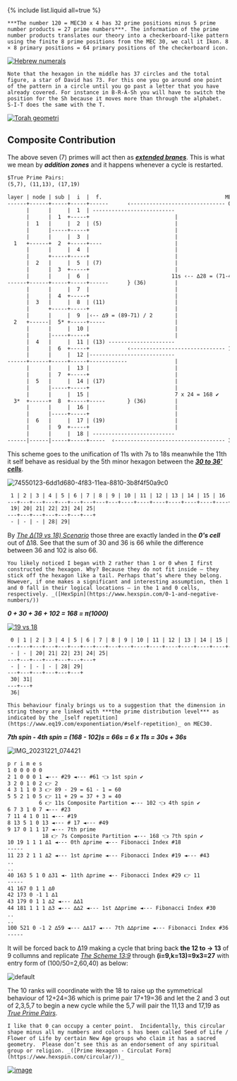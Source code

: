 {% include list.liquid all=true %}

```note
***The number 120 = MEC30 x 4 has 32 prime positions minus 5 prime number products = 27 prime numbers***. The information of the prime number products translates our theory into a checkerboard-like pattern using the finite 8 prime positions from the MEC 30, we call it Ikon. 8 × 8 primary positions = 64 primary positions of the checkerboard icon.
```

[![Hebrew numerals](https://github.com/eq19/maps/assets/8466209/bfc54f9e-6194-4ff9-b4c2-d83fbde3c94f)](https://en.wikipedia.org/wiki/Hebrew_numerals)

```note
Note that the hexagon in the middle has 37 circles and the total figure, a star of David has 73. For this one you go around one point of the pattern in a circle until you go past a letter that you have already covered. For instance in B-R-A-Sh you will have to switch the position for the Sh because it moves more than through the alphabet. S-I-T does the same with the T.
```

[![Torah geometri](https://user-images.githubusercontent.com/8466209/285325173-4f017a5d-3f2b-47d6-852d-6a2e8c5b8e50.png)](https://allmynoodles.com/torah-geometry/)

## Composite Contribution 

The above seven (7) primes will act then as ***[extended branes](https://en.m.wikipedia.org/wiki/D-brane)***. This is what we mean by ***addition zones*** and it happens whenever a cycle is restarted.

```txt
$True Prime Pairs:
(5,7), (11,13), (17,19)
 
layer | node | sub |  i  |  f.                                       MEC 30 / 2
------+------+-----+-----+------      ‹------------------------------ 0 {-1/2}
      |      |     |  1  | --------------------------
      |      |  1  +-----+                           |    
      |  1   |     |  2  | (5)                       |
      |      |-----+-----+                           |
      |      |     |  3  |                           |
  1   +------+  2  +-----+----                       |
      |      |     |  4  |                           |
      |      +-----+-----+                           |
      |  2   |     |  5  | (7)                       |
      |      |  3  +-----+                           |
      |      |     |  6  |                          11s ‹-- ∆28 = (71-43)
------+------+-----+-----+------      } (36)         |
      |      |     |  7  |                           |
      |      |  4  +-----+                           |
      |  3   |     |  8  | (11)                      |
      |      +-----+-----+                           |
      |      |     |  9  |‹-- ∆9 = (89-71) / 2       |
  2   +------|  5* +-----+-----                      |
      |      |     |  10 |                           |
      |      |-----+-----+                           |
      |  4   |     |  11 | (13) --------------------- 
      |      |  6  +-----+            ‹------------------------------ 15 {0}
      |      |     |  12 |---------------------------
------+------+-----+-----+------------               |
      |      |     |  13 |                           |
      |      |  7  +-----+                           |
      |  5   |     |  14 | (17)                      |
      |      |-----+-----+                           |
      |      |     |  15 |                           7 x 24 = 168 ✔️
  3*  +------+  8  +-----+-----       } (36)         |
      |      |     |  16 |                           |
      |      |-----+-----+                           |
      |  6   |     |  17 | (19)                      |
      |      |  9  +-----+                           |
      |      |     |  18 | -------------------------- 
------|------|-----+-----+-----  ‹----------------------------------- 30 {+1/2}
```

This scheme goes to the unification of 11s with 7s to 18s meanwhile the 11th it self behave as residual by the 5th minor hexagon between the ***[30 to 36' cells](https://www.eq19.com/exponentiation/#fundamental-forces)***.

![74550123-6dd1d680-4f83-11ea-8810-3b8f4f50a9c0](https://github.com/eq19/maps/assets/8466209/dd0a99e5-07e6-43ab-aa07-47c49f963220)

```txt
 1 | 2 | 3 | 4 | 5 | 6 | 7 | 8 | 9 | 10 | 11 | 12 | 13 | 14 | 15 | 16 | 17 | 18
---+---+---+---+---+---+---+---+---+----+----+----+----+----+----+----+----+----
 19| 20| 21| 22| 23| 24| 25|
---+---+---+---+---+---+---+
 - | - | - | 28| 29|
```

By _[The Δ(19 vs 18) Scenario](https://www.eq19.com/identition/#%CE%B419-vs-18-scenario)_ those three are exactly landed in the ***0's cell*** out of Δ18. See that the sum of 30 and 36 is 66 while the difference between 36 and 102 is also 66.

```note
You likely noticed I began with 2 rather than 1 or 0 when I first constructed the hexagon. Why? Because they do not fit inside — they stick off the hexagon like a tail. Perhaps that’s where they belong. However, if one makes a significant and interesting assumption, then 1 and 0 fall in their logical locations – in the 1 and 0 cells, respectively. _([HexSpin](https://www.hexspin.com/0-1-and-negative-numbers/))
```

***0 + 30 + 36 + 102 = 168 = π(1000)***

[![19 vs 18](https://github.com/eq19/maps/assets/8466209/19f68eca-c0e1-48fc-9c9a-60d01cf26057)](https://www.hexspin.com/0-1-and-negative-numbers/)

```txt
 0 | 1 | 2 | 3 | 4 | 5 | 6 | 7 | 8 | 9 | 10 | 11 | 12 | 13 | 14 | 15 | 16 | 17 
---+---+---+---+---+---+---+---+---+---+----+----+----+----+----+----+----+----
 - | - | 20| 21| 22| 23| 24| 25|
---+---+---+---+---+---+---+
 - | - | - | - | 28| 29|
---+---+---+---+---+---+
 30| 31|
---+---+
 36|
```

```tip
This behaviour finaly brings us to a suggestion that the dimension in string theory are linked with ***the prime distribution level*** as indicated by the _[self repetition](https://www.eq19.com/exponentiation/#self-repetition)_ on MEC30.
```

***7th spin - 4th spin = (168 - 102)s = 66s = 6 x 11s = 30s + 36s***

![IMG_20231221_074421](https://github.com/eq19/maps/assets/8466209/1e7dc443-b7d8-44d9-8da0-5fe50dd7ee70)

```txt
p r i m e s
1 0 0 0 0 0
2 1 0 0 0 1 ◄--- #29 ◄--- #61 👈 1st spin ✔️
3 2 0 1 0 2 👉 2
4 3 1 1 0 3 👉 89 - 29 = 61 - 1 = 60
5 5 2 1 0 5 👉 11 + 29 = 37 + 3 = 40 
          6 👉 11s Composite Partition ◄--- 102 👈 4th spin ✔️
6 7 3 1 0 7 ◄--- #23
7 11 4 1 0 11 ◄--- #19
8 13 5 1 0 13 ◄--- # 17 ◄--- #49
9 17 0 1 1 17 ◄--- 7th prime
           18 👉 7s Composite Partition ◄--- 168 👈 7th spin ✔️
10 19 1 1 1 ∆1 ◄--- 0th ∆prime ◄--- Fibonacci Index #18
-----
11 23 2 1 1 ∆2 ◄--- 1st ∆prime ◄--- Fibonacci Index #19 ◄--- #43
..
..
40 163 5 1 0 ∆31 ◄- 11th ∆prime ◄-- Fibonacci Index #29 👉 11
-----
41 167 0 1 1 ∆0
42 173 0 -1 1 ∆1
43 179 0 1 1 ∆2 ◄--- ∆∆1
44 181 1 1 1 ∆3 ◄--- ∆∆2 ◄--- 1st ∆∆prime ◄--- Fibonacci Index #30
..
..
100 521 0 -1 2 ∆59 ◄--- ∆∆17 ◄--- 7th ∆∆prime ◄--- Fibonacci Index #36  👉 7s
-----
```

It will be forced back to Δ19 making a cycle that bring back **the 12 to → 13** of 9 collumns and replicate _[The Scheme 13:9](https://gist.github.com/eq19/0ce5848f7ad62dc46dedfaa430069857#scheme-139)_ through **(i=9,k=13)=9x3=27** with entry form of (100/50=2,60,40) as below:

![default](https://user-images.githubusercontent.com/8466209/201015369-c6ba5c75-c2c7-415b-b424-debaa5c7f64a.png)

The 10 ranks will coordinate with the 18 to raise up the symmetrical behaviour of 12+24=36 which is prime pair 17+19=36 and let the 2 and 3 out of 2,3,5,7 to begin a new cycle while the 5,7 will pair the 11,13 and 17,19 as _[True Prime Pairs](https://www.eq19.com/addition/file02.html#true-prime-pairs)_.

```note
I like that 0 can occupy a center point.  Incidentally, this circular shape minus all my numbers and colors s has been called Seed of Life / Flower of Life by certain New Age groups who claim it has a sacred geometry.  Please don’t see this as an endorsement of any spiritual group or religion. _([Prime Hexagon - Circulat Form](https://www.hexspin.com/circular/))_
```

[![image](https://user-images.githubusercontent.com/8466209/249753773-abe68727-cc33-4efa-a1be-23dd66141297.png)](https://www.hexspin.com/circular/)

